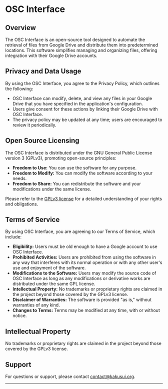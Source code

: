 # OSC Interface

## Overview
The OSC Interface is an open-source tool designed to automate the retrieval of files from Google Drive and distribute them into predetermined locations. This software simplifies managing and organizing files, offering integration with their Google Drive accounts.

## Privacy and Data Usage
By using the OSC Interface, you agree to the Privacy Policy, which outlines the following:
- OSC Interface can modify, delete, and view any files in your Google Drive that you have specified in the application's configuration.
- Users give consent for these actions by linking their Google Drive with OSC Interface.
- The privacy policy may be updated at any time; users are encouraged to review it periodically.

## Open Source Licensing
The OSC Interface is distributed under the GNU General Public License version 3 (GPLv3), promoting open-source principles:
- **Freedom to Use:** You can use the software for any purpose.
- **Freedom to Modify:** You can modify the software according to your needs.
- **Freedom to Share:** You can redistribute the software and your modifications under the same license.

Please refer to the [GPLv3 license](https://www.gnu.org/licenses/gpl-3.0.html) for a detailed understanding of your rights and obligations.

## Terms of Service
By using OSC Interface, you are agreeing to our Terms of Service, which include:
- **Eligibility:** Users must be old enough to have a Google account to use OSC Interface.
- **Prohibited Activities:** Users are prohibited from using the software in any way that interferes with its normal operation or with any other user's use and enjoyment of the software.
- **Modifications to the Software:** Users may modify the source code of OSC Interface as long as any modifications or derivative works are distributed under the same GPL license.
- **Intellectual Property:** No trademarks or proprietary rights are claimed in the project beyond those covered by the GPLv3 license.
- **Disclaimer of Warranties:** The software is provided "as is," without warranties of any kind.
- **Changes to Terms:** Terms may be modified at any time, with or without notice.

## Intellectual Property
No trademarks or proprietary rights are claimed in the project beyond those covered by the GPLv3 license.

## Support
For questions or support, please contact [contact@kakusui.org](mailto:contact@kakusui.org).

---